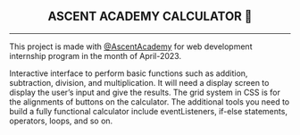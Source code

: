 <!DOCTYPE html>
<html lang="en" dir="ltr">

<head>
    <meta charset="utf-8">
    <meta name="viewport" content="width=device-width, initial-scale=1.0">
    <link rel="stylesheet" href="style.css">
    <link rel="stylesheet" href="https://cdnjs.cloudflare.com/ajax/libs/font-awesome/5.14.0/css/all.min.css">
</head>

<body>
<h2 style="text-align:center;"> ASCENT ACADEMY CALCULATOR 🧮 </h2>
<hr>
<p>
This project is made with 
<a href="#">@AscentAcademy</a> for web development internship program in the month of April-2023. <br>

Interactive interface to perform basic functions such as addition, subtraction, division, and
multiplication. It will need a display screen to display the user’s input and give the results. The grid
system in CSS is for the alignments of buttons on the calculator. The additional tools you need to
build a fully functional calculator include eventListeners, if-else statements, operators, loops, and so
on.
</p>

</body>
</html>

